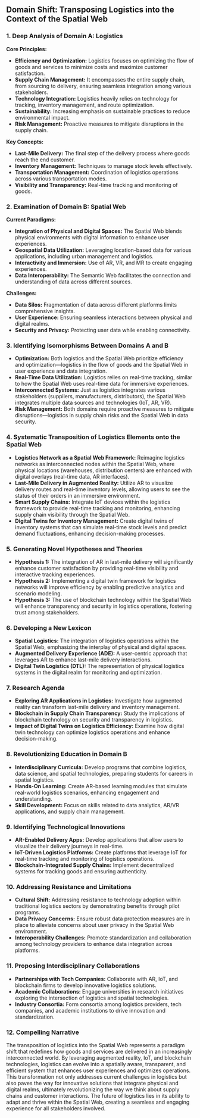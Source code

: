 ## Domain Shift: Transposing Logistics into the Context of the Spatial Web

### 1. Deep Analysis of Domain A: Logistics

**Core Principles:**
- **Efficiency and Optimization:** Logistics focuses on optimizing the flow of goods and services to minimize costs and maximize customer satisfaction.
- **Supply Chain Management:** It encompasses the entire supply chain, from sourcing to delivery, ensuring seamless integration among various stakeholders.
- **Technology Integration:** Logistics heavily relies on technology for tracking, inventory management, and route optimization.
- **Sustainability:** Increasing emphasis on sustainable practices to reduce environmental impact.
- **Risk Management:** Proactive measures to mitigate disruptions in the supply chain.

**Key Concepts:**
- **Last-Mile Delivery:** The final step of the delivery process where goods reach the end customer.
- **Inventory Management:** Techniques to manage stock levels effectively.
- **Transportation Management:** Coordination of logistics operations across various transportation modes.
- **Visibility and Transparency:** Real-time tracking and monitoring of goods.

### 2. Examination of Domain B: Spatial Web

**Current Paradigms:**
- **Integration of Physical and Digital Spaces:** The Spatial Web blends physical environments with digital information to enhance user experiences.
- **Geospatial Data Utilization:** Leveraging location-based data for various applications, including urban management and logistics.
- **Interactivity and Immersion:** Use of AR, VR, and MR to create engaging experiences.
- **Data Interoperability:** The Semantic Web facilitates the connection and understanding of data across different sources.

**Challenges:**
- **Data Silos:** Fragmentation of data across different platforms limits comprehensive insights.
- **User Experience:** Ensuring seamless interactions between physical and digital realms.
- **Security and Privacy:** Protecting user data while enabling connectivity.

### 3. Identifying Isomorphisms Between Domains A and B

- **Optimization:** Both logistics and the Spatial Web prioritize efficiency and optimization—logistics in the flow of goods and the Spatial Web in user experience and data integration.
- **Real-Time Data Utilization:** Logistics relies on real-time tracking, similar to how the Spatial Web uses real-time data for immersive experiences.
- **Interconnected Systems:** Just as logistics integrates various stakeholders (suppliers, manufacturers, distributors), the Spatial Web integrates multiple data sources and technologies (IoT, AR, VR).
- **Risk Management:** Both domains require proactive measures to mitigate disruptions—logistics in supply chain risks and the Spatial Web in data security.

### 4. Systematic Transposition of Logistics Elements onto the Spatial Web

- **Logistics Network as a Spatial Web Framework:** Reimagine logistics networks as interconnected nodes within the Spatial Web, where physical locations (warehouses, distribution centers) are enhanced with digital overlays (real-time data, AR interfaces).
- **Last-Mile Delivery in Augmented Reality:** Utilize AR to visualize delivery routes and real-time inventory levels, allowing users to see the status of their orders in an immersive environment.
- **Smart Supply Chains:** Integrate IoT devices within the logistics framework to provide real-time tracking and monitoring, enhancing supply chain visibility through the Spatial Web.
- **Digital Twins for Inventory Management:** Create digital twins of inventory systems that can simulate real-time stock levels and predict demand fluctuations, enhancing decision-making processes.

### 5. Generating Novel Hypotheses and Theories

- **Hypothesis 1:** The integration of AR in last-mile delivery will significantly enhance customer satisfaction by providing real-time visibility and interactive tracking experiences.
- **Hypothesis 2:** Implementing a digital twin framework for logistics networks will improve efficiency by enabling predictive analytics and scenario modeling.
- **Hypothesis 3:** The use of blockchain technology within the Spatial Web will enhance transparency and security in logistics operations, fostering trust among stakeholders.

### 6. Developing a New Lexicon

- **Spatial Logistics:** The integration of logistics operations within the Spatial Web, emphasizing the interplay of physical and digital spaces.
- **Augmented Delivery Experience (ADE):** A user-centric approach that leverages AR to enhance last-mile delivery interactions.
- **Digital Twin Logistics (DTL):** The representation of physical logistics systems in the digital realm for monitoring and optimization.

### 7. Research Agenda

- **Exploring AR Applications in Logistics:** Investigate how augmented reality can transform last-mile delivery and inventory management.
- **Blockchain in Supply Chain Transparency:** Study the implications of blockchain technology on security and transparency in logistics.
- **Impact of Digital Twins on Logistics Efficiency:** Examine how digital twin technology can optimize logistics operations and enhance decision-making.

### 8. Revolutionizing Education in Domain B

- **Interdisciplinary Curricula:** Develop programs that combine logistics, data science, and spatial technologies, preparing students for careers in spatial logistics.
- **Hands-On Learning:** Create AR-based learning modules that simulate real-world logistics scenarios, enhancing engagement and understanding.
- **Skill Development:** Focus on skills related to data analytics, AR/VR applications, and supply chain management.

### 9. Identifying Technological Innovations

- **AR-Enabled Delivery Apps:** Develop applications that allow users to visualize their delivery journeys in real-time.
- **IoT-Driven Logistics Platforms:** Create platforms that leverage IoT for real-time tracking and monitoring of logistics operations.
- **Blockchain-Integrated Supply Chains:** Implement decentralized systems for tracking goods and ensuring authenticity.

### 10. Addressing Resistance and Limitations

- **Cultural Shift:** Addressing resistance to technology adoption within traditional logistics sectors by demonstrating benefits through pilot programs.
- **Data Privacy Concerns:** Ensure robust data protection measures are in place to alleviate concerns about user privacy in the Spatial Web environment.
- **Interoperability Challenges:** Promote standardization and collaboration among technology providers to enhance data integration across platforms.

### 11. Proposing Interdisciplinary Collaborations

- **Partnerships with Tech Companies:** Collaborate with AR, IoT, and blockchain firms to develop innovative logistics solutions.
- **Academic Collaborations:** Engage universities in research initiatives exploring the intersection of logistics and spatial technologies.
- **Industry Consortia:** Form consortia among logistics providers, tech companies, and academic institutions to drive innovation and standardization.

### 12. Compelling Narrative

The transposition of logistics into the Spatial Web represents a paradigm shift that redefines how goods and services are delivered in an increasingly interconnected world. By leveraging augmented reality, IoT, and blockchain technologies, logistics can evolve into a spatially aware, transparent, and efficient system that enhances user experiences and optimizes operations. This transformation not only addresses current challenges in logistics but also paves the way for innovative solutions that integrate physical and digital realms, ultimately revolutionizing the way we think about supply chains and customer interactions. The future of logistics lies in its ability to adapt and thrive within the Spatial Web, creating a seamless and engaging experience for all stakeholders involved.